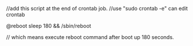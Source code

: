 
//add this script at the end of crontab job.
//use "sudo crontab -e" can edit crontab

@reboot sleep 180 && /sbin/reboot

// which means execute reboot command after boot up 180 seconds.
